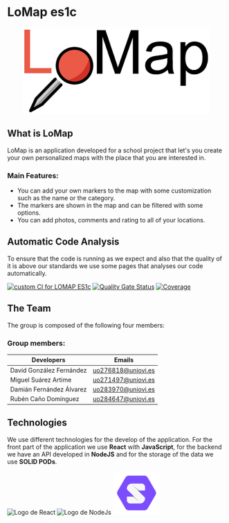 # LoMap es1c

<p style="text-align: center;">
<img alt="Logo de LoMap" src="./frontend/public/logoLoMapA.png" height="200">
</p>

## What is LoMap
LoMap is an application developed for a school project that let's you create your own personalized maps with the place that you are interested in.

### Main Features:
   - You can add your own markers to the map with some customization such as the name or the category.
   - The markers are shown in the map and can be filtered with some options.
   - You can add photos, comments and rating to all of your locations.

## Automatic Code Analysis
To ensure that the code is running as we expect and also that the quality of it is above our standards we use some pages that analyses our code
automatically.

[![custom CI for LOMAP ES1c](https://github.com/Arquisoft/lomap_es1c/actions/workflows/lomap_es1c_CI.yml/badge.svg)](https://github.com/Arquisoft/lomap_es1c/actions/workflows/lomap_es1c_CI.yml)
[![Quality Gate Status](https://sonarcloud.io/api/project_badges/measure?project=Arquisoft_lomap_es1c&metric=alert_status)](https://sonarcloud.io/summary/new_code?id=Arquisoft_lomap_es1c)
[![Coverage](https://sonarcloud.io/api/project_badges/measure?project=Arquisoft_lomap_es1c&metric=coverage)](https://sonarcloud.io/summary/new_code?id=Arquisoft_lomap_es1c)


## The Team

The group is composed of the following four members: 

### Group members:
|Developers | Emails |
|---------|------|
| David González Fernández | uo276818@uniovi.es |
| Miguel Suárez Artime | uo271497@uniovi.es |
| Damián Fernández Álvarez | uo283970@uniovi.es |
| Rubén Caño Domínguez  | uo284647@uniovi.es |

## Technologies 

We use different technologies for the develop of the application. For the front part of the application we use **React** with **JavaScript**, for the backend we have an API developed in **NodeJS** and for the storage of the data we use **SOLID PODs**.

<p float="left">
<img alt="Logo de React" src="https://blog.wildix.com/wp-content/uploads/2020/06/react-logo.jpg" height="100">
<img alt="Logo de NodeJs" src="https://miro.medium.com/max/365/1*Jr3NFSKTfQWRUyjblBSKeg.png" height="100">
<img alt="Logo de Solid" src="./frontend/public/solidLogo.png" height="100">
</p>